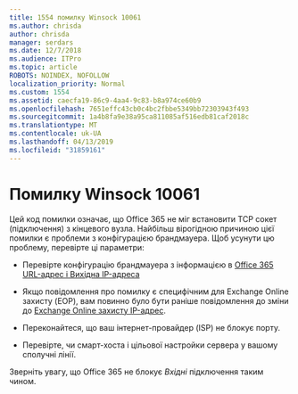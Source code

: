 ```yaml
---
title: 1554 помилку Winsock 10061
ms.author: chrisda
author: chrisda
manager: serdars
ms.date: 12/7/2018
ms.audience: ITPro
ms.topic: article
ROBOTS: NOINDEX, NOFOLLOW
localization_priority: Normal
ms.custom: 1554
ms.assetid: caecfa19-86c9-4aa4-9c83-b8a974ce60b9
ms.openlocfilehash: 7651effc43cb0c4bc2fbbe5349bb72303943f493
ms.sourcegitcommit: 1a4b8fa9e38a95ca811085af516edb81caf2018c
ms.translationtype: MT
ms.contentlocale: uk-UA
ms.lasthandoff: 04/13/2019
ms.locfileid: "31859161"
---
```

# <a name="winsock-error-10061"></a>Помилку Winsock 10061

Цей код помилки означає, що Office 365 не міг встановити TCP сокет (підключення) з кінцевого вузла. Найбільш вірогідною причиною цієї помилки є проблеми з конфігурацією брандмауера. Щоб усунути цю проблему, перевірте ці параметри:

- Перевірте конфігурацію брандмауера з інформацією в [Office 365 URL-адрес і Вихідна IP-адреса](https://docs.microsoft.com/office365/enterprise/urls-and-ip-address-ranges)

- Якщо повідомлення про помилку є специфічним для Exchange Online захисту (EOP), вам повинно було бути раніше повідомлення до зміни до [Exchange Online захисту IP-адрес](https://docs.microsoft.com/office365/SecurityCompliance/eop/exchange-online-protection-ip-addresses).

- Переконайтеся, що ваш інтернет-провайдер (ISP) не блокує порту.

- Перевірте, чи смарт-хоста і цільової настройки сервера у вашому сполучні лінії.

Зверніть увагу, що Office 365 не блокує *Вхідні* підключення таким чином.

